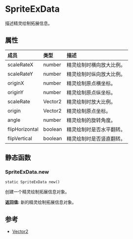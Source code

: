 # SpriteExData
描述精灵绘制拓展信息。
## 属性
| 成员 | 类型 | 描述 |
| :--- | :--- | :--- |
| scaleRateX | number | 精灵绘制时横向放大比例。 |
| scaleRateY | number | 精灵绘制时纵向放大比例。 |
| originX | number | 精灵绘制原点横坐标。 |
| originY | number | 精灵绘制原点纵坐标。 |
| scaleRate | Vector2 | 精灵绘制时放大比例。 |
| origin | Vector2 | 精灵绘制原点坐标。 |
| angle | number | 精灵绘制的旋转角度。 |
| flipHorizontal | boolean | 精灵绘制时是否水平翻转。 |
| flipVertical | boolean | 精灵绘制时是否竖直翻转。 |
## 静态函数

### SpriteExData.new

```
static SpriteExData new()
```

创建一个精灵绘制拓展信息对象。

 **返回值:** 新的精灵绘制拓展信息对象。

## 参考

* [Vector2](Vector2.md)
